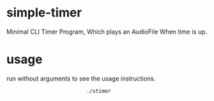 # simple-timer
Minimal CLI Timer Program, Which plays an AudioFile When time is up.

# usage
run without arguments to see the usage instructions.
                              
                              ./stimer
